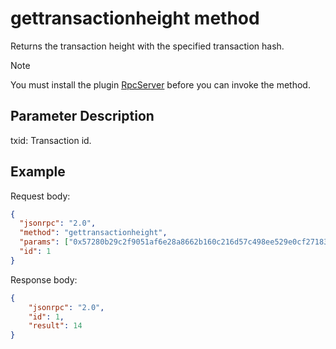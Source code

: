 ﻿# gettransactionheight method

Returns the transaction height with the specified transaction hash.

> [!Note]
>
> You must install the plugin [RpcServer](https://github.com/neo-project/neo-modules/releases) before you can invoke the method.

## Parameter Description

txid: Transaction id.

## Example

Request body:

```json
{
  "jsonrpc": "2.0",
  "method": "gettransactionheight",
  "params": ["0x57280b29c2f9051af6e28a8662b160c216d57c498ee529e0cf271833f90e1a53"],
  "id": 1
}
```

Response body:

```json
{
    "jsonrpc": "2.0",
    "id": 1,
    "result": 14
}

```
